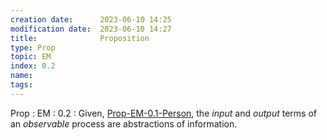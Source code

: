 ```yaml
---
creation date:		2023-06-10 14:25
modification date:	2023-06-10 14:27
title: 				Proposition
type: Prop
topic: EM
index: 0.2
name: 
tags: 
---
```

Prop : EM : 0.2 : Given, [Prop-EM-0.1-Person](Prop-EM-0.1-Person.md), the $input$ and $output$ terms of an $observable$ process are abstractions of information.